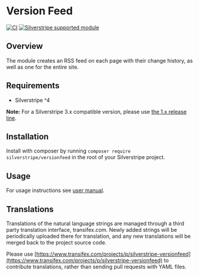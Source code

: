 # Version Feed

[![CI](https://github.com/silverstripe/silverstripe-versionfeed/actions/workflows/ci.yml/badge.svg)](https://github.com/silverstripe/silverstripe-versionfeed/actions/workflows/ci.yml)
[![Silverstripe supported module](https://img.shields.io/badge/silverstripe-supported-0071C4.svg)](https://www.silverstripe.org/software/addons/silverstripe-commercially-supported-module-list/)

## Overview

The module creates an RSS feed on each page with their change history, as well as one for the entire site.

## Requirements

 * Silverstripe ^4

**Note:** For a Silverstripe 3.x compatible version, please use [the 1.x release line](https://github.com/silverstripe/silverstripe-versionfeed/tree/1.2).

## Installation

Install with composer by running `composer require silverstripe/versionfeed` in the root of your Silverstripe project.

## Usage

For usage instructions see [user manual](docs/en/userguide/index.md).

## Translations

Translations of the natural language strings are managed through a third party translation interface, transifex.com. Newly added strings will be periodically uploaded there for translation, and any new translations will be merged back to the project source code.

Please use [https://www.transifex.com/projects/p/silverstripe-versionfeed](https://www.transifex.com/projects/p/silverstripe-versionfeed) to contribute translations, rather than sending pull requests with YAML files.
